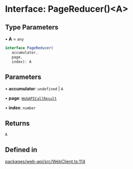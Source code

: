 # Interface: PageReducer()\<A\>

## Type Parameters

• **A** = `any`

```ts
interface PageReducer(
   accumulator, 
   page, 
   index): A
```

## Parameters

• **accumulator**: `undefined` \| `A`

• **page**: [`WebAPICallResult`](WebAPICallResult.md)

• **index**: `number`

## Returns

`A`

## Defined in

[packages/web-api/src/WebClient.ts:114](https://github.com/slackapi/node-slack-sdk/blob/7b348598b763c2b7545d1042b5f0429775cfa62c/packages/web-api/src/WebClient.ts#L114)
